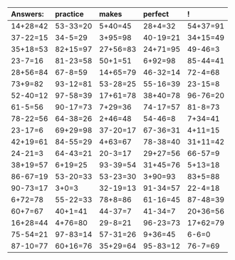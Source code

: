 | Answers: | practice | makes | perfect | ! |
| :--- | :--- | :--- | :--- | :--- |
| 14+28=42 | 53-33=20 | 5+40=45 | 28+4=32 | 54+37=91 | 
| 37-22=15 | 34-5=29 | 3+95=98 | 40-19=21 | 34+15=49 | 
| 35+18=53 | 82+15=97 | 27+56=83 | 24+71=95 | 49-46=3 | 
| 23-7=16 | 81-23=58 | 50+1=51 | 6+92=98 | 85-44=41 | 
| 28+56=84 | 67-8=59 | 14+65=79 | 46-32=14 | 72-4=68 | 
| 73+9=82 | 93-12=81 | 53-28=25 | 55-16=39 | 23-15=8 | 
| 52-40=12 | 97-58=39 | 17+61=78 | 38+40=78 | 96-76=20 | 
| 61-5=56 | 90-17=73 | 7+29=36 | 74-17=57 | 81-8=73 | 
| 78-22=56 | 64-38=26 | 2+46=48 | 54-46=8 | 7+34=41 | 
| 23-17=6 | 69+29=98 | 37-20=17 | 67-36=31 | 4+11=15 | 
| 42+19=61 | 84-55=29 | 4+63=67 | 78-38=40 | 31+11=42 | 
| 24-21=3 | 64-43=21 | 20-3=17 | 29+27=56 | 66-57=9 | 
| 38+19=57 | 6+19=25 | 93-39=54 | 31+45=76 | 5+13=18 | 
| 86-67=19 | 53-20=33 | 53-23=30 | 3+90=93 | 83+5=88 | 
| 90-73=17 | 3+0=3 | 32-19=13 | 91-34=57 | 22-4=18 | 
| 6+72=78 | 55-22=33 | 78+8=86 | 61-16=45 | 87-48=39 | 
| 60+7=67 | 40+1=41 | 44-37=7 | 41-34=7 | 20+36=56 | 
| 16+28=44 | 4+76=80 | 29-8=21 | 96-23=73 | 17+62=79 | 
| 75-54=21 | 97-83=14 | 57-31=26 | 9+36=45 | 6-6=0 | 
| 87-10=77 | 60+16=76 | 35+29=64 | 95-83=12 | 76-7=69 | 
